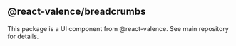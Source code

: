 ## @react-valence/breadcrumbs 

This package is a UI component from @react-valence. See main repository for details.